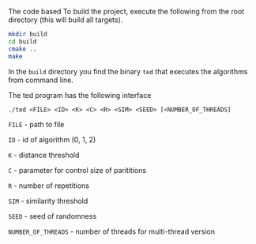The code based 
To build the project, execute the following from the root directory (this will build all targets).
```bash
mkdir build
cd build
cmake ..
make
```
In the ``build`` directory you find the binary ``ted`` that executes the algorithms from command line.

The ted program has the following interface

```./ted <FILE> <ID> <K> <C> <R> <SIM> <SEED> [<NUMBER_OF_THREADS]```

``FILE`` - path to file

``ID`` - id of algorithm (0, 1, 2)

``K`` - distance threshold

``C`` - parameter for control size of parititions

``R`` - number of repetitions

``SIM`` - similarity threshold

``SEED`` - seed of randomness 

``NUMBER_OF_THREADS`` - number of threads for multi-thread version



